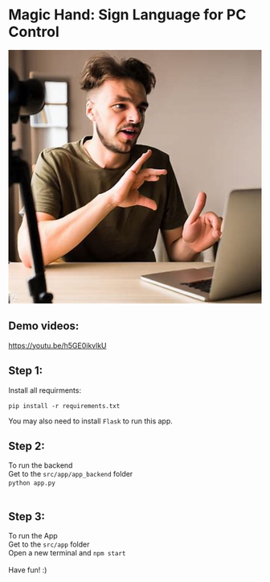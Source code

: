 # Magic Hand: Sign Language for PC Control
![Concept image of using this app](https://github.com/YifeiLyu/ASL-APP/blob/main/src/app/intro.jpg)

## Demo videos: 
https://youtu.be/h5GE0ikvlkU

## Step 1: 
Install all requirments:
```shell
pip install -r requirements.txt
```
You may also need to install ```Flask``` to run this app.<br/>

## Step 2: 
To run the backend<br/>
Get to the ```src/app/app_backend``` folder<br/>
```python app.py```<br/>
<br/>
## Step 3: 
To run the App<br/>
Get to the ```src/app``` folder<br/>
Open a new terminal and ```npm start```<br/>
<br/>
Have fun! :)
